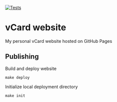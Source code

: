 [![Tests](https://github.com/escalate/vcard-website/actions/workflows/tests.yml/badge.svg?branch=master&event=push)](https://github.com/escalate/vcard-website/actions/workflows/tests.yml)

# vCard website

My personal vCard website hosted on GitHub Pages


## Publishing

Build and deploy website
```
make deploy
```

Initialize local deployment directory
```
make init
```
